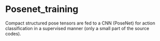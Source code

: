 # Posenet_training
Compact structured pose tensors are fed to a CNN (PoseNet) for action classification in a supervised manner (only a small part of the source codes).
